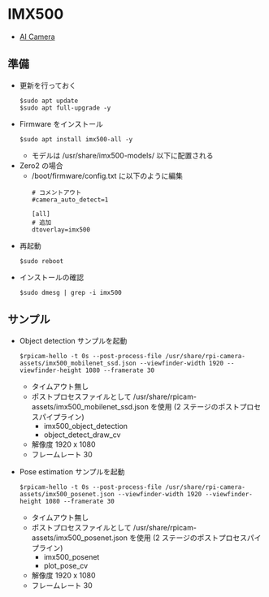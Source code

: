 # IMX500
- [AI Camera](https://www.raspberrypi.com/documentation/accessories/ai-camera.html#install-the-imx500-firmware)

## 準備
- 更新を行っておく
    ~~~
    $sudo apt update 
    $sudo apt full-upgrade -y
    ~~~
- Firmware をインストール
    ~~~
    $sudo apt install imx500-all -y
    ~~~
    - モデルは /usr/share/imx500-models/ 以下に配置される
- Zero2 の場合
    - /boot/firmware/config.txt に以下のように編集
        ~~~
        # コメントアウト
        #camera_auto_detect=1 
        
        [all]
        # 追加
        dtoverlay=imx500
        ~~~
- 再起動
    ~~~
    $sudo reboot
    ~~~
- インストールの確認
    ~~~
    $sudo dmesg | grep -i imx500
    ~~~

## サンプル
- Object detection サンプルを起動
    ~~~
    $rpicam-hello -t 0s --post-process-file /usr/share/rpi-camera-assets/imx500_mobilenet_ssd.json --viewfinder-width 1920 --viewfinder-height 1080 --framerate 30
    ~~~
    - タイムアウト無し
    - ポストプロセスファイルとして /usr/share/rpicam-assets/imx500_mobilenet_ssd.json を使用 (2 ステージのポストプロセスパイプライン)
        - imx500_object_detection
        - object_detect_draw_cv
    - 解像度 1920 x 1080
    - フレームレート 30

- Pose estimation サンプルを起動
    ~~~
    $rpicam-hello -t 0s --post-process-file /usr/share/rpi-camera-assets/imx500_posenet.json --viewfinder-width 1920 --viewfinder-height 1080 --framerate 30
    ~~~  
    - タイムアウト無し
    - ポストプロセスファイルとして /usr/share/rpicam-assets/imx500_posenet.json を使用 (2 ステージのポストプロセスパイプライン)
        - imx500_posenet
        - plot_pose_cv
    - 解像度 1920 x 1080
    - フレームレート 30


